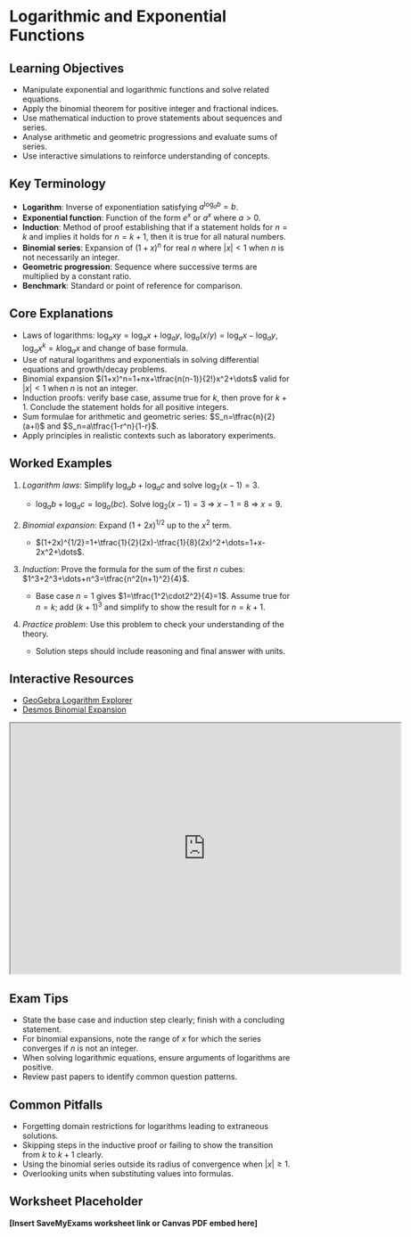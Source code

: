 # Logarithmic and Exponential Functions

## Learning Objectives
- Manipulate exponential and logarithmic functions and solve related equations.
- Apply the binomial theorem for positive integer and fractional indices.
- Use mathematical induction to prove statements about sequences and series.
- Analyse arithmetic and geometric progressions and evaluate sums of series.
- Use interactive simulations to reinforce understanding of concepts.

## Key Terminology
- **Logarithm**: Inverse of exponentiation satisfying $a^{\log_a b}=b$.
- **Exponential function**: Function of the form $e^x$ or $a^x$ where $a>0$.
- **Induction**: Method of proof establishing that if a statement holds for $n=k$ and implies it holds for $n=k+1$, then it is true for all natural numbers.
- **Binomial series**: Expansion of $(1+x)^n$ for real $n$ where $|x|<1$ when $n$ is not necessarily an integer.
- **Geometric progression**: Sequence where successive terms are multiplied by a constant ratio.
- **Benchmark**: Standard or point of reference for comparison.

## Core Explanations
- Laws of logarithms: $\log_a xy=\log_a x+\log_a y$, $\log_a(x/y)=\log_a x-\log_a y$, $\log_a x^k=k\log_a x$ and change of base formula.
- Use of natural logarithms and exponentials in solving differential equations and growth/decay problems.
- Binomial expansion $(1+x)^n=1+nx+\tfrac{n(n-1)}{2!}x^2+\dots$ valid for $|x|<1$ when $n$ is not an integer.
- Induction proofs: verify base case, assume true for $k$, then prove for $k+1$. Conclude the statement holds for all positive integers.
- Sum formulae for arithmetic and geometric series: $S_n=\tfrac{n}{2}(a+l)$ and $S_n=a\tfrac{1-r^n}{1-r}$.
- Apply principles in realistic contexts such as laboratory experiments.

## Worked Examples
1. *Logarithm laws*: Simplify $\log_a b+\log_a c$ and solve $\log_2 (x-1)=3$.
   - $\log_a b+\log_a c=\log_a(bc)$. Solve $\log_2(x-1)=3$ ⇒ $x-1=8$ ⇒ $x=9$.
2. *Binomial expansion*: Expand $(1+2x)^{1/2}$ up to the $x^2$ term.
   - $(1+2x)^{1/2}=1+\tfrac{1}{2}(2x)-\tfrac{1}{8}(2x)^2+\dots=1+x-2x^2+\dots$.
3. *Induction*: Prove the formula for the sum of the first $n$ cubes: $1^3+2^3+\dots+n^3=\tfrac{n^2(n+1)^2}{4}$.
   - Base case $n=1$ gives $1=\tfrac{1^2\cdot2^2}{4}=1$. Assume true for $n=k$; add $(k+1)^3$ and simplify to show the result for $n=k+1$.

4. *Practice problem*: Use this problem to check your understanding of the theory.
   - Solution steps should include reasoning and final answer with units.
## Interactive Resources
- [GeoGebra Logarithm Explorer](https://www.geogebra.org/m/hujazXgw)
- [Desmos Binomial Expansion](https://www.desmos.com/calculator)
<iframe src="https://www.desmos.com/calculator/zeadztppch?embed" width="700" height="450" title="Interactive simulation" loading="lazy"></iframe>

## Exam Tips
- State the base case and induction step clearly; finish with a concluding statement.
- For binomial expansions, note the range of $x$ for which the series converges if $n$ is not an integer.
- When solving logarithmic equations, ensure arguments of logarithms are positive.
- Review past papers to identify common question patterns.

## Common Pitfalls
- Forgetting domain restrictions for logarithms leading to extraneous solutions.
- Skipping steps in the inductive proof or failing to show the transition from $k$ to $k+1$ clearly.
- Using the binomial series outside its radius of convergence when $|x|\ge1$.
- Overlooking units when substituting values into formulas.

## Worksheet Placeholder
**[Insert SaveMyExams worksheet link or Canvas PDF embed here]**
